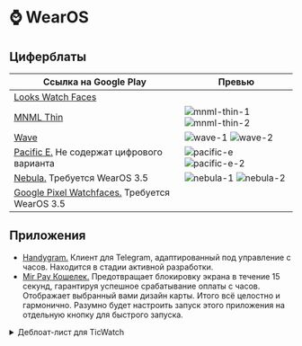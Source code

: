 # ⌚️ WearOS

## Циферблаты

| Ссылка на Google Play  | Превью        |
| ------------- | ------------- |
| [Looks Watch Faces](https://www.apkmirror.com/apk/ustwo-studios/looks-android-wear-watch-faces-android-wear/looks-android-wear-watch-faces-android-wear-1-20-0-release/)  | |
| [MNML Thin](https://play.google.com/store/apps/details?id=com.watchfacestudio.awfmnmlthin) | ![mnml-thin-1](https://github.com/begoniacommunity/list/assets/76614596/f20619fa-a075-4e44-b960-1e7c19f6d41a) ![mnml-thin-2](https://github.com/begoniacommunity/list/assets/76614596/636932a0-9741-4007-ba29-77757087dfa3) |
| [Wave](https://play.google.com/store/apps/details?id=com.watchfacestudio.awfwave) | ![wave-1](https://github.com/begoniacommunity/list/assets/76614596/ce01aeaf-beca-46ae-9f12-6b2ff7b2d2c8) ![wave-2](https://github.com/begoniacommunity/list/assets/76614596/2a334a0b-6708-4093-bd0c-351f83800235) |
| [Pacific E.](https://play.google.com/store/apps/details?id=com.amoledwatchfaces.pacifice) Не содержат цифрового варианта | ![pacific-e](https://github.com/begoniacommunity/list/assets/76614596/7dbeb0b4-b612-499a-9627-9104d1f4c259) ![pacific-e-2](https://github.com/begoniacommunity/list/assets/76614596/1187b634-919f-4682-a845-c0b032b89a61) | 
| [Nebula.](https://play.google.com/store/apps/details?id=time.flies.nebula) Требуется WearOS 3.5 | ![nebula-1](https://github.com/user-attachments/assets/1a142758-ec12-4780-8023-7b6635edbe51) ![nebula-2](https://github.com/user-attachments/assets/e28a3379-dc25-4deb-a025-b01af47f6165)
| [Google Pixel Watchfaces.](https://www.apkmirror.com/apk/google-inc/google-watch-faces-wear-os/google-watch-faces-wear-os-1-1-69-533225592-release/google-pixel-watch-faces-wear-os-1-1-69-533225592-android-apk-download/) Требуется WearOS 3.5 | 


## Приложения
* [Handygram.](https://github.com/HandyGram/HandyGram) Клиент для Telegram, адаптированный под управление с часов. Находится в стадии активной разработки.
* [Mir Pay Кошелек.](https://github.com/the-dise/Mir-Pay-Wallet) Предотвращает блокировку экрана в течение 15 секунд, гарантируя успешное срабатывание оплаты с часов. Отображает выбранный вами дизайн карты. Итого всё целостно и гармонично. Разумно будет настроить запуск этого приложения на отдельную кнопку для быстрого запуска.

<details>

<summary>Деблоат-лист для TicWatch</summary>

### Mobvoi

| Имя пакета  | Название приложения | Функционал |
| ------------- | ------------- | ------------------- |
| com.mobvoi.wear.bloodoxygen | Tic кислород/TicOxygen | Отслеживание уровня кислорода в крови. |
| com.mobvoi.wear.calculator.aw | Калькулятор/Calculator | Приложение Калькулятора. |
| com.mobvoi.wear.privacy.aw | Конфиденциальность/Mobvoi Privacy | Параметры сбора данных сервисами Mobvoi. |
| com.mobvoi.ticwatch.jupiter.home | — | — |
| com.mobvoi.wear.launcher.aw | — | Домашний экран часов. |
| com.google.android.wearable.overlay.home.mobvoi.tiles | — | — |
| com.mobvoi.wear.fitness.aw | Tic упражнение/TicExercise | Различные виды тренировок. |
| com.mobvoi.wear.breath | Tic дыхание/TicBreating | Отслеживания уровня кислорода в крови. |
| com.mobvoi.wear.mcuservice.aw | — | Essential mode |
| com.mobvoi.wear.account.aw | — | |
| com.mobvoi.wear.sleep.aw | Tic сон/TicSleep | |
| com.mobvoi.wear.pressure | Tic дзен/TicZen | |
| com.mobvoi.wear.appsservice | — | |
| com.mobvoi.wear.heartrate.aw | Tic пульс/TicPulse | Отслеживание пульса. |
| com.mobvoi.wear.health.aw | Tic здоровье/TicHealth | Сводки всех показателей здоровья, отслеживаемых часами. |
| com.mobvoi.wear.recorder | Tic запись/VoiceMemo  | |
| com.mobvoi.care | TicCare | |
| com.mobvoi.wear.overlay.mcuservice | — | |
| com.mobvoi.ticwear.noisedetect | Tic шум/TicHearing | Отслеживание уровня шума. |
| com.mobvoi.companion.aw | — | |
| com.mobvoi.wear.watchface.aw | — | Циферблаты от Mobvoi (WearOS 2.45) |
| com.mobvoi.mwf.magicfaces | — | Циферблаты от Mobvoi (WearOS 3.5) |
| com.mobvoi.wear.system.aw | — | |

### Google

| Имя пакета  | Название приложения | Функционал |
| ------------- | ------------- | ------------------- |
| com.google.android.apps.fitness | Пульс в Fit, Цели в Fit, Тренировки, Fit Дыхание | — |
| com.google.android.clockwork.flashlight | Фонарик | — |
| com.google.android.GoogleCamera | Камера | Компаньон для Google Камеры (только Pixel) |
| com.google.android.wearable.reminders | Напоминания, Дела | — |
| com.google.android.apps.walletnfcrel | Google Pay/Кошелек | — |
| com.google.android.inputmethod.latin | Gboard | Ввод текста с помощью клавиатуры или голосового ввода |
| com.google.android.apps.maps | Google Карты | — |
| com.google.android.wearable.assistant | Google Ассистент | Не работает на часах от Mobvoi |
| com.google.android.apps.wearable.phone | Телефон и Контакты | Голосовые вызовы с часов |
| com.google.android.apps.handwriting.ime | Рукописный ввод | — |
| com.google.android.deskclock | Секундомер, Таймер, Таймер для мытья рук, Будильник | — |

</details>
